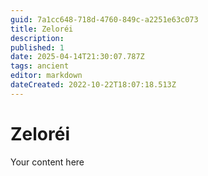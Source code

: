 ```yaml
---
guid: 7a1cc648-718d-4760-849c-a2251e63c073
title: Zeloréi
description: 
published: 1
date: 2025-04-14T21:30:07.787Z
tags: ancient
editor: markdown
dateCreated: 2022-10-22T18:07:18.513Z
---
```


# Zeloréi
Your content here
